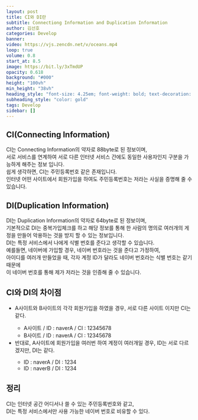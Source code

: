 ```yaml
---
layout: post
title: CI와 DI란
subtitle: Connectiong Information and Duplication Information
author: 김선호
categories: Develop
banner:
video: https://vjs.zencdn.net/v/oceans.mp4
loop: true
volume: 0.8
start_at: 8.5
image: https://bit.ly/3xTmdUP
opacity: 0.618
background: "#000"
height: "100vh"
min_height: "38vh"
heading_style: "font-size: 4.25em; font-weight: bold; text-decoration: underline"
subheading_style: "color: gold"
tags: Develop
sidebar: []
---
```


<h2>
CI(Connecting Information)
</h2>

CI는 Connecting Information의 약자로 88byte로 된 정보이며, <br>
서로 서비스를 연계하여 서로 다른 인터넷 서비스 간에도 동일한 사용자인지 구분을 가능하게 해주는 정보 입니다. <br>
쉽게 생각하면, CI는 주민등록번호 같은 존재입니다. <br>
인터넷 어떤 사이트에서 회원가입을 하여도 주민등록번호는 저라는 사실을 증명해 줄 수 있습니다. <br>

<h2>
DI(Duplication Information)
</h2>

DI는 Duplication Information의 약자로 64byte로 된 정보이며, <br>
기본적으로 DI는 중복가입체크를 하고 해당 정보를 통해 한 사람의 명의로 여러개의 게정을 만들어 악용하는 것을 방지 할 수 있는 정보입니다. <br>
DI는 특정 서비스에서 나에게 식별 번호를 준다고 생각할 수 있습니다. <br>
예를들면, 네이버에 가입할 경우, 네이버 번호라는 것을 준다고 가정하여, <br>
아이디를 여러개 만들었을 때, 각자 계정 ID가 달라도 네이버 번호라는 식별 번호는 같기 때문에 <br>
이 네이버 번호를 통해 제가 저라는 것을 인증해 줄 수 있습니다. <br>
<h2>
CI와 DI의 차이점
</h2>
<ul>
    <li>A사이트와 B사이트의 각각 회원가입을 하였을 경우, 서로 다른 사이트 이지만 CI는 같다.</li>
        <ul>
            <li>A사이트 / ID : naverA / CI : 12345678</li>
            <li>B사이트 / ID : naverA / CI : 12345678</li>
        </ul>
    <li>반대로, A사이트에 회원가입을 여러번 하여 계정이 여러개일 경우, ID는 서로 다르겠지만, DI는 같다.</li>
        <ul>
            <li>ID : naverA / DI : 1234</li>
            <li>ID : naverB / DI : 1234</li>
        </ul>
</ul>

<h2>
정리
</h2>
CI는 인터넷 공간 어디서나 쓸 수 있는 주민등록번호와 같고, <br>
DI는 특정 서비스에서만 사용 가능한 네이버 번호로 비유할 수 있다.